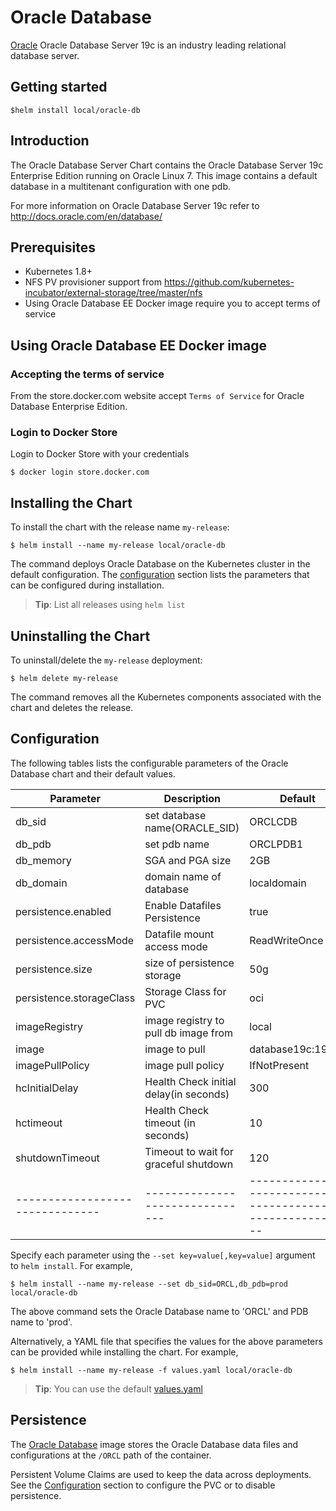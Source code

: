 # Oracle Database
[Oracle](http://www.oracle.com)
Oracle Database Server 19c is an industry leading relational database server.

## Getting started

```console
$helm install local/oracle-db
```

## Introduction

The Oracle Database Server Chart contains the Oracle Database Server 19c Enterprise Edition running on Oracle Linux 7. This image contains a default database in a multitenant configuration with one pdb.

For more information on Oracle Database Server 19c refer to http://docs.oracle.com/en/database/

## Prerequisites

- Kubernetes 1.8+
- NFS PV provisioner support from https://github.com/kubernetes-incubator/external-storage/tree/master/nfs
- Using Oracle Database EE Docker image require you to accept terms of service

## Using Oracle  Database EE Docker image
### Accepting the terms of service
From the store.docker.com website accept `Terms of Service` for Oracle Database Enterprise Edition.

### Login to Docker Store
Login to Docker Store with your credentials 

`$ docker login store.docker.com`

## Installing the Chart

To install the chart with the release name `my-release`:

```console
$ helm install --name my-release local/oracle-db
```

The command deploys Oracle Database on the Kubernetes cluster in the default configuration. The [configuration](#configuration) section lists the parameters that can be configured during installation.

> **Tip**: List all releases using `helm list`

## Uninstalling the Chart

To uninstall/delete the `my-release` deployment:

```console
$ helm delete my-release
```

The command removes all the Kubernetes components associated with the chart and deletes the release.

## Configuration

The following tables lists the configurable parameters of the Oracle  Database chart and their default values.

| Parameter                            | Description                                | Default                                                    |
| -------------------------------      | -------------------------------            | ---------------------------------------------------------- |
| db_sid                               | set database name(ORACLE_SID)              | ORCLCDB                                                    |
| db_pdb                               | set pdb name                               | ORCLPDB1                                                   |
| db_memory                            | SGA and PGA size                           | 2GB                                                        |
| db_domain                            | domain name of database                    | localdomain                                                |
| persistence.enabled                  | Enable Datafiles Persistence               | true                                                       |
| persistence.accessMode               | Datafile mount access mode                 | ReadWriteOnce                                              |
| persistence.size                     | size of persistence storage                | 50g                                                        |
| persistence.storageClass             | Storage Class for PVC                      | oci                                                        |
| imageRegistry                        | image registry to pull db image from       | local                                                      |
| image                                | image to pull                              | database19c:19.3.0                                 |
| imagePullPolicy                      | image pull policy                          | IfNotPresent                                               |
| hcInitialDelay                       | Health Check initial delay(in seconds)     | 300                                                        |
| hctimeout                            | Health Check timeout      (in seconds)     | 10                                                         |
| shutdownTimeout                      | Timeout to wait for graceful shutdown      | 120                                                        |
| -------------------------------      | -------------------------------            | ---------------------------------------------------------- |

Specify each parameter using the `--set key=value[,key=value]` argument to `helm install`. For example,

```console
$ helm install --name my-release --set db_sid=ORCL,db_pdb=prod  local/oracle-db
```

The above command sets  the Oracle Database name to 'ORCL' and PDB name to 'prod'.

Alternatively, a YAML file that specifies the values for the above parameters can be provided while installing the chart. For example,

```console
$ helm install --name my-release -f values.yaml local/oracle-db
```

> **Tip**: You can use the default [values.yaml](values.yaml)
 

## Persistence

The [Oracle Database](https://www.oracle.com) image stores the Oracle Database data files  and configurations at the `/ORCL` path of the container.

Persistent Volume Claims are used to keep the data across deployments. 
See the [Configuration](#configuration) section to configure the PVC or to disable persistence.


